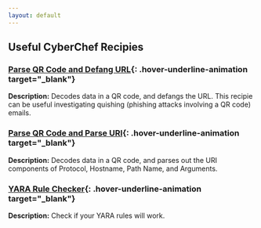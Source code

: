 ```yaml
---
layout: default
---
```


## <i class="fa-solid fa-kitchen-set" style="color:#191970" aria-hidden="true"></i> Useful CyberChef Recipies

### **[Parse QR Code and Defang URL](https://gchq.github.io/CyberChef/#recipe=Parse_QR_Code(false)Defang_URL(true,true,true,'Valid%20domains%20and%20full%20URLs')){: .hover-underline-animation target="_blank"}** <i class="fa-solid fa-qrcode" style="color:#191970" aria-hidden="true"></i><i class="fa-solid fa-virus-slash" style="color:#191970" aria-hidden="true"></i>
__Description:__ Decodes data in a QR code, and defangs the URL. This recipie can be useful investigating quishing (phishing attacks involving a QR code) emails.



### **[Parse QR Code and Parse URI](https://gchq.github.io/CyberChef/#recipe=Parse_QR_Code(true)Parse_URI()){: .hover-underline-animation target="_blank"}** <i class="fa-solid fa-qrcode" style="color:#191970" aria-hidden="true"></i>
__Description:__ Decodes data in a QR code, and parses out the URI components of Protocol, Hostname, Path Name, and Arguments.

### **[YARA Rule Checker](https://gchq.github.io/CyberChef/#recipe=YARA_Rules('',false,false,false,true,true,true)){: .hover-underline-animation target="_blank"}** <i class="fa-solid fa-virus" style="color:#191970" aria-hidden="true"></i>
__Description:__ Check if your YARA rules will work.